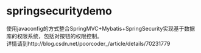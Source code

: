 # springsecuritydemo  
使用javaconfig的方式整合SpringMVC+Mybatis+SpringSecurity实现基于数据库的权限系统，包括对按钮的权限控制。  
详情请到http://blog.csdn.net/poorcoder_/article/details/70231779
